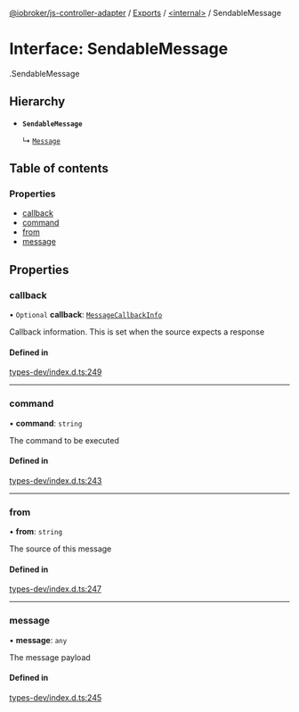 [@iobroker/js-controller-adapter](../README.md) / [Exports](../modules.md) / [<internal\>](../modules/internal_.md) / SendableMessage

# Interface: SendableMessage

[<internal>](../modules/internal_.md).SendableMessage

## Hierarchy

- **`SendableMessage`**

  ↳ [`Message`](internal_.Message.md)

## Table of contents

### Properties

- [callback](internal_.SendableMessage.md#callback)
- [command](internal_.SendableMessage.md#command)
- [from](internal_.SendableMessage.md#from)
- [message](internal_.SendableMessage.md#message)

## Properties

### callback

• `Optional` **callback**: [`MessageCallbackInfo`](internal_.MessageCallbackInfo.md)

Callback information. This is set when the source expects a response

#### Defined in

[types-dev/index.d.ts:249](https://github.com/ioBroker/ioBroker.js-controller/blob/7a63a861/packages/types-dev/index.d.ts#L249)

___

### command

• **command**: `string`

The command to be executed

#### Defined in

[types-dev/index.d.ts:243](https://github.com/ioBroker/ioBroker.js-controller/blob/7a63a861/packages/types-dev/index.d.ts#L243)

___

### from

• **from**: `string`

The source of this message

#### Defined in

[types-dev/index.d.ts:247](https://github.com/ioBroker/ioBroker.js-controller/blob/7a63a861/packages/types-dev/index.d.ts#L247)

___

### message

• **message**: `any`

The message payload

#### Defined in

[types-dev/index.d.ts:245](https://github.com/ioBroker/ioBroker.js-controller/blob/7a63a861/packages/types-dev/index.d.ts#L245)
